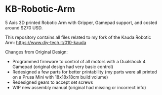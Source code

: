 # KB-Robotic-Arm
5 Axis 3D printed Robotic Arm with Gripper, Gamepad support, and costed around $270 USD. 

This repository contains all files related to my fork of the Kauda Robotic Arm: https://www.diy-tech.it/010-kauda

Changes from Original Design:
- Programmed firmware to control of all motors with a Dualshock 4 Gamepad (original design had very basic control)
- Redesigned a few parts for better printability (my parts were all printed on a Prusa Mini with 18x18x18cm build volume)
- Redesigned gears to accept set screws
- WIP new assembly manual (original had missing or incorrect info)

